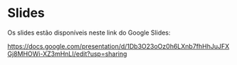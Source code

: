 # Slides

Os slides estão disponíveis neste link do Google Slides:

https://docs.google.com/presentation/d/1Db3O23oOz0h6LXnb7fhHhJuJFXGj8MHOWi-XZ3mHnLI/edit?usp=sharing

